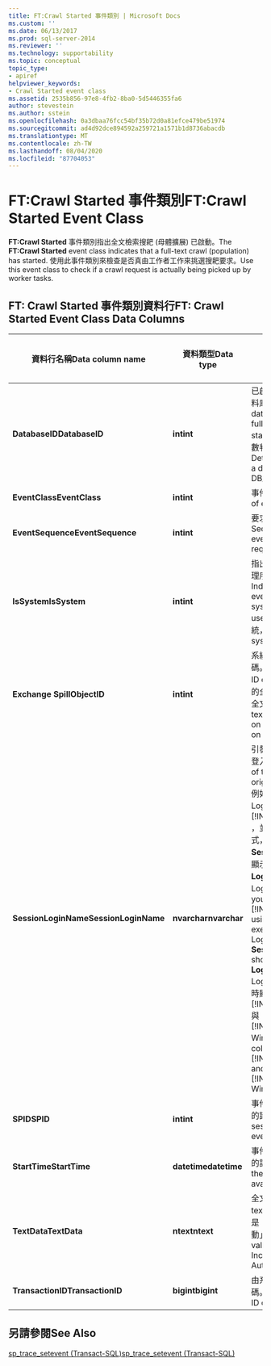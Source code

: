 ```yaml
---
title: FT:Crawl Started 事件類別 | Microsoft Docs
ms.custom: ''
ms.date: 06/13/2017
ms.prod: sql-server-2014
ms.reviewer: ''
ms.technology: supportability
ms.topic: conceptual
topic_type:
- apiref
helpviewer_keywords:
- Crawl Started event class
ms.assetid: 2535b856-97e8-4fb2-8ba0-5d5446355fa6
author: stevestein
ms.author: sstein
ms.openlocfilehash: 0a3dbaa76fcc54bf35b72d0a81efce479be51974
ms.sourcegitcommit: ad4d92dce894592a259721a1571b1d8736abacdb
ms.translationtype: MT
ms.contentlocale: zh-TW
ms.lasthandoff: 08/04/2020
ms.locfileid: "87704053"
---
```

# <a name="ftcrawl-started-event-class"></a><span data-ttu-id="1e3a6-102">FT:Crawl Started 事件類別</span><span class="sxs-lookup"><span data-stu-id="1e3a6-102">FT:Crawl Started Event Class</span></span>
  <span data-ttu-id="1e3a6-103">**FT:Crawl Started** 事件類別指出全文檢索搜耙 (母體擴展) 已啟動。</span><span class="sxs-lookup"><span data-stu-id="1e3a6-103">The **FT:Crawl Started** event class indicates that a full-text crawl (population) has started.</span></span> <span data-ttu-id="1e3a6-104">使用此事件類別來檢查是否真由工作者工作來挑選搜耙要求。</span><span class="sxs-lookup"><span data-stu-id="1e3a6-104">Use this event class to check if a crawl request is actually being picked up by worker tasks.</span></span>  
  
## <a name="ft-crawl-started-event-class-data-columns"></a><span data-ttu-id="1e3a6-105">FT: Crawl Started 事件類別資料行</span><span class="sxs-lookup"><span data-stu-id="1e3a6-105">FT: Crawl Started Event Class Data Columns</span></span>  
  
|<span data-ttu-id="1e3a6-106">資料行名稱</span><span class="sxs-lookup"><span data-stu-id="1e3a6-106">Data column name</span></span>|<span data-ttu-id="1e3a6-107">資料類型</span><span class="sxs-lookup"><span data-stu-id="1e3a6-107">Data type</span></span>|<span data-ttu-id="1e3a6-108">描述</span><span class="sxs-lookup"><span data-stu-id="1e3a6-108">Description</span></span>|<span data-ttu-id="1e3a6-109">資料行識別碼</span><span class="sxs-lookup"><span data-stu-id="1e3a6-109">Column ID</span></span>|<span data-ttu-id="1e3a6-110">可篩選</span><span class="sxs-lookup"><span data-stu-id="1e3a6-110">Filterable</span></span>|  
|----------------------|---------------|-----------------|---------------|----------------|  
|<span data-ttu-id="1e3a6-111">**DatabaseID**</span><span class="sxs-lookup"><span data-stu-id="1e3a6-111">**DatabaseID**</span></span>|<span data-ttu-id="1e3a6-112">**int**</span><span class="sxs-lookup"><span data-stu-id="1e3a6-112">**int**</span></span>|<span data-ttu-id="1e3a6-113">已啟動全文檢索搜耙之資料庫的識別碼。</span><span class="sxs-lookup"><span data-stu-id="1e3a6-113">ID of the database in which the full-text crawl was started.</span></span> <span data-ttu-id="1e3a6-114">請使用 DB_ID 函數判斷資料庫的值。</span><span class="sxs-lookup"><span data-stu-id="1e3a6-114">Determine the value for a database by using the DB_ID function.</span></span>|<span data-ttu-id="1e3a6-115">3</span><span class="sxs-lookup"><span data-stu-id="1e3a6-115">3</span></span>|<span data-ttu-id="1e3a6-116">是</span><span class="sxs-lookup"><span data-stu-id="1e3a6-116">Yes</span></span>|  
|<span data-ttu-id="1e3a6-117">**EventClass**</span><span class="sxs-lookup"><span data-stu-id="1e3a6-117">**EventClass**</span></span>|<span data-ttu-id="1e3a6-118">**int**</span><span class="sxs-lookup"><span data-stu-id="1e3a6-118">**int**</span></span>|<span data-ttu-id="1e3a6-119">事件類型 = 155。</span><span class="sxs-lookup"><span data-stu-id="1e3a6-119">Type of event = 155.</span></span>|<span data-ttu-id="1e3a6-120">27</span><span class="sxs-lookup"><span data-stu-id="1e3a6-120">27</span></span>|<span data-ttu-id="1e3a6-121">否</span><span class="sxs-lookup"><span data-stu-id="1e3a6-121">No</span></span>|  
|<span data-ttu-id="1e3a6-122">**EventSequence**</span><span class="sxs-lookup"><span data-stu-id="1e3a6-122">**EventSequence**</span></span>|<span data-ttu-id="1e3a6-123">**int**</span><span class="sxs-lookup"><span data-stu-id="1e3a6-123">**int**</span></span>|<span data-ttu-id="1e3a6-124">要求中的給定事件順序。</span><span class="sxs-lookup"><span data-stu-id="1e3a6-124">Sequence of a given event within the request.</span></span>|<span data-ttu-id="1e3a6-125">51</span><span class="sxs-lookup"><span data-stu-id="1e3a6-125">51</span></span>|<span data-ttu-id="1e3a6-126">否</span><span class="sxs-lookup"><span data-stu-id="1e3a6-126">No</span></span>|  
|<span data-ttu-id="1e3a6-127">**IsSystem**</span><span class="sxs-lookup"><span data-stu-id="1e3a6-127">**IsSystem**</span></span>|<span data-ttu-id="1e3a6-128">**int**</span><span class="sxs-lookup"><span data-stu-id="1e3a6-128">**int**</span></span>|<span data-ttu-id="1e3a6-129">指出事件是發生在系統處理序或使用者處理序。</span><span class="sxs-lookup"><span data-stu-id="1e3a6-129">Indicates whether the event occurred on a system process or a user process.</span></span> <span data-ttu-id="1e3a6-130">1 = 系統，0 = 使用者。</span><span class="sxs-lookup"><span data-stu-id="1e3a6-130">1 = system, 0 = user.</span></span>|<span data-ttu-id="1e3a6-131">60</span><span class="sxs-lookup"><span data-stu-id="1e3a6-131">60</span></span>|<span data-ttu-id="1e3a6-132">是</span><span class="sxs-lookup"><span data-stu-id="1e3a6-132">Yes</span></span>|  
|<span data-ttu-id="1e3a6-133">**Exchange Spill**</span><span class="sxs-lookup"><span data-stu-id="1e3a6-133">**ObjectID**</span></span>|<span data-ttu-id="1e3a6-134">**int**</span><span class="sxs-lookup"><span data-stu-id="1e3a6-134">**int**</span></span>|<span data-ttu-id="1e3a6-135">系統指派給物件的識別碼。</span><span class="sxs-lookup"><span data-stu-id="1e3a6-135">System-assigned ID of the object.</span></span> <span data-ttu-id="1e3a6-136">此物件的全文檢索索引上已啟動全文檢索搜耙。</span><span class="sxs-lookup"><span data-stu-id="1e3a6-136">The full-text crawl was started on the full-text index on this object.</span></span>|<span data-ttu-id="1e3a6-137">22</span><span class="sxs-lookup"><span data-stu-id="1e3a6-137">22</span></span>|<span data-ttu-id="1e3a6-138">是</span><span class="sxs-lookup"><span data-stu-id="1e3a6-138">Yes</span></span>|  
|<span data-ttu-id="1e3a6-139">**SessionLoginName**</span><span class="sxs-lookup"><span data-stu-id="1e3a6-139">**SessionLoginName**</span></span>|<span data-ttu-id="1e3a6-140">**nvarchar**</span><span class="sxs-lookup"><span data-stu-id="1e3a6-140">**nvarchar**</span></span>|<span data-ttu-id="1e3a6-141">引發工作階段之使用者的登入名稱。</span><span class="sxs-lookup"><span data-stu-id="1e3a6-141">Login name of the user who originated the session.</span></span> <span data-ttu-id="1e3a6-142">例如，如果您使用 Login1 連接到 [!INCLUDE[ssNoVersion](../../includes/ssnoversion-md.md)] ，並以 Login2 執行陳述式，則 **SessionLoginName** 將顯示 Login1 而 **LoginName** 則顯示 Login2。</span><span class="sxs-lookup"><span data-stu-id="1e3a6-142">For example, if you connect to [!INCLUDE[ssNoVersion](../../includes/ssnoversion-md.md)] using Login1 and execute a statement as Login2, **SessionLoginName** shows Login1 and **LoginName** shows Login2.</span></span> <span data-ttu-id="1e3a6-143">這個資料行會同時顯示 [!INCLUDE[ssNoVersion](../../includes/ssnoversion-md.md)] 與 [!INCLUDE[msCoName](../../includes/msconame-md.md)] Windows 登入。</span><span class="sxs-lookup"><span data-stu-id="1e3a6-143">This column displays both [!INCLUDE[ssNoVersion](../../includes/ssnoversion-md.md)] and [!INCLUDE[msCoName](../../includes/msconame-md.md)] Windows logins.</span></span>|<span data-ttu-id="1e3a6-144">64</span><span class="sxs-lookup"><span data-stu-id="1e3a6-144">64</span></span>|<span data-ttu-id="1e3a6-145">是</span><span class="sxs-lookup"><span data-stu-id="1e3a6-145">Yes</span></span>|  
|<span data-ttu-id="1e3a6-146">**SPID**</span><span class="sxs-lookup"><span data-stu-id="1e3a6-146">**SPID**</span></span>|<span data-ttu-id="1e3a6-147">**int**</span><span class="sxs-lookup"><span data-stu-id="1e3a6-147">**int**</span></span>|<span data-ttu-id="1e3a6-148">事件發生所在之工作階段的識別碼。</span><span class="sxs-lookup"><span data-stu-id="1e3a6-148">ID of the session on which the event occurred.</span></span>|<span data-ttu-id="1e3a6-149">12</span><span class="sxs-lookup"><span data-stu-id="1e3a6-149">12</span></span>|<span data-ttu-id="1e3a6-150">是</span><span class="sxs-lookup"><span data-stu-id="1e3a6-150">Yes</span></span>|  
|<span data-ttu-id="1e3a6-151">**StartTime**</span><span class="sxs-lookup"><span data-stu-id="1e3a6-151">**StartTime**</span></span>|<span data-ttu-id="1e3a6-152">**datetime**</span><span class="sxs-lookup"><span data-stu-id="1e3a6-152">**datetime**</span></span>|<span data-ttu-id="1e3a6-153">事件啟動的時間 (如果有的話)。</span><span class="sxs-lookup"><span data-stu-id="1e3a6-153">Time at which the event started, if available.</span></span>|<span data-ttu-id="1e3a6-154">14</span><span class="sxs-lookup"><span data-stu-id="1e3a6-154">14</span></span>|<span data-ttu-id="1e3a6-155">是</span><span class="sxs-lookup"><span data-stu-id="1e3a6-155">Yes</span></span>|  
|<span data-ttu-id="1e3a6-156">**TextData**</span><span class="sxs-lookup"><span data-stu-id="1e3a6-156">**TextData**</span></span>|<span data-ttu-id="1e3a6-157">**ntext**</span><span class="sxs-lookup"><span data-stu-id="1e3a6-157">**ntext**</span></span>|<span data-ttu-id="1e3a6-158">全文檢索搜耙類型。</span><span class="sxs-lookup"><span data-stu-id="1e3a6-158">Full-text crawl type.</span></span> <span data-ttu-id="1e3a6-159">值可以是「完整」、「累加」、「手動」或「自動」。</span><span class="sxs-lookup"><span data-stu-id="1e3a6-159">The value can be Full, Incremental, Manual, or Auto.</span></span>|<span data-ttu-id="1e3a6-160">1</span><span class="sxs-lookup"><span data-stu-id="1e3a6-160">1</span></span>|<span data-ttu-id="1e3a6-161">是</span><span class="sxs-lookup"><span data-stu-id="1e3a6-161">Yes</span></span>|  
|<span data-ttu-id="1e3a6-162">**TransactionID**</span><span class="sxs-lookup"><span data-stu-id="1e3a6-162">**TransactionID**</span></span>|<span data-ttu-id="1e3a6-163">**bigint**</span><span class="sxs-lookup"><span data-stu-id="1e3a6-163">**bigint**</span></span>|<span data-ttu-id="1e3a6-164">由系統指派給交易的識別碼。</span><span class="sxs-lookup"><span data-stu-id="1e3a6-164">System-assigned ID of the transaction.</span></span>|<span data-ttu-id="1e3a6-165">4</span><span class="sxs-lookup"><span data-stu-id="1e3a6-165">4</span></span>|<span data-ttu-id="1e3a6-166">是</span><span class="sxs-lookup"><span data-stu-id="1e3a6-166">Yes</span></span>|  
  
## <a name="see-also"></a><span data-ttu-id="1e3a6-167">另請參閱</span><span class="sxs-lookup"><span data-stu-id="1e3a6-167">See Also</span></span>  
 [<span data-ttu-id="1e3a6-168">sp_trace_setevent &#40;Transact-SQL&#41;</span><span class="sxs-lookup"><span data-stu-id="1e3a6-168">sp_trace_setevent &#40;Transact-SQL&#41;</span></span>](/sql/relational-databases/system-stored-procedures/sp-trace-setevent-transact-sql)  
  
  
